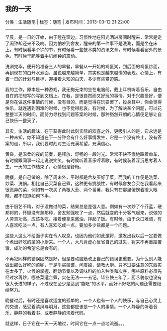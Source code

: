 ## 我的一天

分类：生活随笔 | 标签：随笔 | 发布时间：2013-03-12 21:22:00

___

早晨，是一日的开始，由于睡在窗边，习惯性地在阳光洒进房间时醒来，常常是定了闹钟却还来不及响。因为怕吵到舍友，醒来的第一件事不是洗涮，而是坐在床上。有时候看半个钟的书，有时候看一些技术类的资讯文章，有时候看看窗外的景色，有时候干脆等着手机闹钟的震动。

洗涮完毕，便开始准备三人的早餐，早餐从一开始的鸡蛋粥，到后面的鸡蛋炒面，再到现在的白开水煮面，虽说越来越简单，其实也是越来越懒的表现。心情上，有着一日的计划与目标，迎接着未知的白天，多少有些紧迫感。

我的工作，原本是一种游戏，我无拘无束的坐在电脑前，戴上耳机听着音乐，自由自在的把想写的写到文档上。在我，是很自然而又好玩的事情。对于兴趣爱好，便是你在做这件事情的时候，没有目的，而是觉得在玩耍罢了，投身其中，你会觉得快乐，就连遇到困难的时候，也不觉得悲哀。有时候，为了解决某个问题，可以花整整半天的时间，而努力寻找到问题答案的时候，那种豁然开朗的心情便足够让自己快乐一整天了。

其实，生活的趣味，在于获得此时此刻实际的欢喜之外，更吸引人的是，它永远是一种未知，你不知道在下一分钟会有什么好事情发生，它是一个没有终止，没有答案的谜，所以，我们要时刻对生活充满希望，充满信心。

黄昏，是温柔的夜的前奏，是释放、舒畅的一段时光。常常不快不慢地踩着单车，有时候跟同事一起走说说笑笑，有时候听着音乐哼着歌，有时候装着深沉思考着人生。一天的工作结束了，心情很是舒畅。

晚餐，是自己做的，除了周末外，平时都是舍友买好了菜，而我的工作便是洗菜、炒菜、洗锅。相比自己买菜自己煮，这种更有挑战性，有时候舍友会买在我看起来很诡异的菜，例如有一次买了两根大葱、两个番薯，我只有在那里傻愣着瞪大眼睛，都不知道如何下手。

由于厨艺不精，对于没做过的菜，结果总是差强人意。例如有一次炒了个芥蓝，硬邦邦的，怀疑没有熟那种，舍友勉强吃了一点，然后就变的十分客气起来，说做的人劳苦功高，应该多吃。接着便拿来酱油，拌起了饭。有时候，由于众口难调，有人喜欢吃淡一点，有人喜欢吃咸一点，要加多少盐都是一个问题。

这些人这么不给面子实在令人叹息，也因为他们如此激将，激发出我以后一定要做个煮出好吃的菜的小厨来。一个人，大凡肯虚心反省自己的过失，将来不再重蹈覆辙，成功的希望总是会有的。

不再犯同样的错误固然是好，但是要动脑筋改正自己的错误更重要。为什么别人能做出那么好吃的菜呢，于是乎买菜谱，问度娘，请教大厨。只不过要注意的东西实在太多了，火候的掌握、翻动节奏以及调味料的加入种类和次序，哪些原料必须先经过水再炒，哪些菜适合煮，实在无法一一去记。毕业快三年了，厨艺貌似也没有很大长进的样子，不过现在至少是达到“能吃”的水平，而好不好吃的问题还需要继续努力。

晚餐过后，有时还是喜欢适度的孤单的，一个人也有一个人的快乐，与自己心灵上的交流，感受着清风与明月，这些都应该是一个人的事情。一个人静静的听着音乐、静静的看着书、或者静静的泡着代码。

就这样，日子它在一天一天地过，时间它在一点一点地流逝。。。 